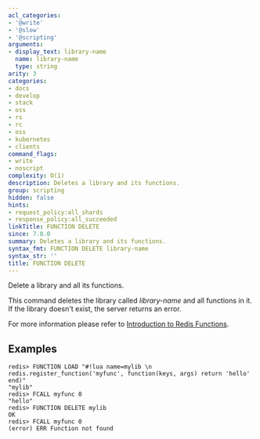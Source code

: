 ```yaml
---
acl_categories:
- '@write'
- '@slow'
- '@scripting'
arguments:
- display_text: library-name
  name: library-name
  type: string
arity: 3
categories:
- docs
- develop
- stack
- oss
- rs
- rc
- oss
- kubernetes
- clients
command_flags:
- write
- noscript
complexity: O(1)
description: Deletes a library and its functions.
group: scripting
hidden: false
hints:
- request_policy:all_shards
- response_policy:all_succeeded
linkTitle: FUNCTION DELETE
since: 7.0.0
summary: Deletes a library and its functions.
syntax_fmt: FUNCTION DELETE library-name
syntax_str: ''
title: FUNCTION DELETE
---
```

Delete a library and all its functions.

This command deletes the library called _library-name_ and all functions in it.
If the library doesn't exist, the server returns an error.

For more information please refer to [Introduction to Redis Functions](/topics/functions-intro).

## Examples

```
redis> FUNCTION LOAD "#!lua name=mylib \n redis.register_function('myfunc', function(keys, args) return 'hello' end)"
"mylib"
redis> FCALL myfunc 0
"hello"
redis> FUNCTION DELETE mylib
OK
redis> FCALL myfunc 0
(error) ERR Function not found
```
